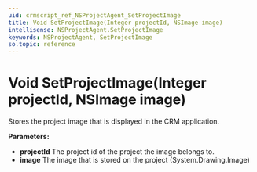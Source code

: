 ```yaml
---
uid: crmscript_ref_NSProjectAgent_SetProjectImage
title: Void SetProjectImage(Integer projectId, NSImage image)
intellisense: NSProjectAgent.SetProjectImage
keywords: NSProjectAgent, SetProjectImage
so.topic: reference
---
```


# Void SetProjectImage(Integer projectId, NSImage image)

Stores the project image that is displayed in the CRM application.

**Parameters:**
 - **projectId** The project id of the project the image belongs to.
 - **image** The image that is stored on the project (System.Drawing.Image)

